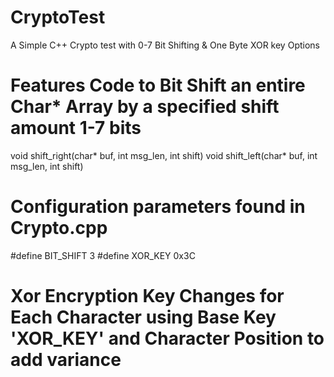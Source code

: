 # CryptoTest
A Simple C++ Crypto test with 0-7 Bit Shifting & One Byte XOR key Options

# Features Code to Bit Shift an entire Char* Array by a specified shift amount 1-7 bits
void shift_right(char* buf, int msg_len, int shift)
void shift_left(char* buf, int msg_len, int shift)

# Configuration parameters found in Crypto.cpp
#define BIT_SHIFT 3
#define XOR_KEY 0x3C

# Xor Encryption Key Changes for Each Character using Base Key 'XOR_KEY' and Character Position to add variance
